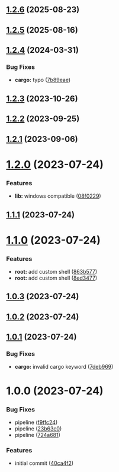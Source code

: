 ## [1.2.6](https://github.com/RouHim/super-shell-rs/compare/v1.2.5...v1.2.6) (2025-08-23)

## [1.2.5](https://github.com/RouHim/super-shell-rs/compare/v1.2.4...v1.2.5) (2025-08-16)

## [1.2.4](https://github.com/RouHim/super-shell-rs/compare/v1.2.3...v1.2.4) (2024-03-31)


### Bug Fixes

* **cargo:** typo ([7b89eae](https://github.com/RouHim/super-shell-rs/commit/7b89eae95c17c518a6f2d06bff5a3a6a0e69ac32))

## [1.2.3](https://github.com/RouHim/super-shell-rs/compare/v1.2.2...v1.2.3) (2023-10-26)

## [1.2.2](https://github.com/RouHim/super-shell-rs/compare/v1.2.1...v1.2.2) (2023-09-25)

## [1.2.1](https://github.com/RouHim/super-shell-rs/compare/v1.2.0...v1.2.1) (2023-09-06)

# [1.2.0](https://github.com/RouHim/super-shell-rs/compare/v1.1.1...v1.2.0) (2023-07-24)


### Features

* **lib:** windows compatible ([08f0229](https://github.com/RouHim/super-shell-rs/commit/08f0229cd0c5fa3508ea62ad8662240309629dff))

## [1.1.1](https://github.com/RouHim/super-shell-rs/compare/v1.1.0...v1.1.1) (2023-07-24)

# [1.1.0](https://github.com/RouHim/super-shell-rs/compare/v1.0.3...v1.1.0) (2023-07-24)


### Features

* **root:** add custom shell ([863b577](https://github.com/RouHim/super-shell-rs/commit/863b577defeec2677219651cb76bfd516adb6634))
* **root:** add custom shell ([8ed3477](https://github.com/RouHim/super-shell-rs/commit/8ed3477a73c350dac205338c4b809672fb3a3581))

## [1.0.3](https://github.com/RouHim/super-shell-rs/compare/v1.0.2...v1.0.3) (2023-07-24)

## [1.0.2](https://github.com/RouHim/super-shell-rs/compare/v1.0.1...v1.0.2) (2023-07-24)

## [1.0.1](https://github.com/RouHim/super-shell-rs/compare/v1.0.0...v1.0.1) (2023-07-24)


### Bug Fixes

* **cargo:** invalid cargo keyword ([7deb969](https://github.com/RouHim/super-shell-rs/commit/7deb969e6c12296acf645dc3a8db4b57b3d23dc1))

# 1.0.0 (2023-07-24)


### Bug Fixes

* pipeline ([f9ffc24](https://github.com/RouHim/super-shell-rs/commit/f9ffc240919c3eba44fc4cf06732f8e0d568d87b))
* pipeline ([23b63c0](https://github.com/RouHim/super-shell-rs/commit/23b63c04146c46c62043abaab81e1e8f703eca98))
* pipeline ([724a681](https://github.com/RouHim/super-shell-rs/commit/724a681e9c7db95c5635cfdad6618287a1c06d31))


### Features

* initial commit ([40ca4f2](https://github.com/RouHim/super-shell-rs/commit/40ca4f2110cfaf5b8e97e7c4d594be28b910c7a6))
